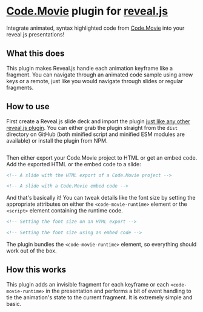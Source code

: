 # [Code.Movie](https://code.movie) plugin for [reveal.js](https://revealjs.com/)

Integrate animated, syntax highlighted code from [Code.Movie](https://code.movie) into your reveal.js presentations!

## What this does

This plugin makes Reveal.js handle each animation keyframe like a fragment. You can navigate through an animated code sample using arrow keys or a remote, just like you would navigate through slides or regular fragments.

## How to use

First create a Reveal.js slide deck and import the plugin [just like any other reveal.js plugin](https://revealjs.com/plugins/). You can either grab the plugin straight from the `dist` directory on GitHub (both minified script and minified ESM modules are available) or install the plugin from NPM.

```html
```

Then either export your Code.Movie project to HTML or get an embed code. Add the exported HTML or the embed code to a slide:

```html
<!-- A slide with the HTML export of a Code.Movie project -->

<!-- A slide with a Code.Movie embed code -->
```

And that's basically it! You can tweak details like the font size by setting the appropriate attributes on either the `<code-movie-runtime>` element or the `<script>` element containing the runtime code.

```html
<!-- Setting the font size on an HTML export -->

<!-- Setting the font size using an embed code -->
```

The plugin bundles the `<code-movie-runtime>` element, so everything should work out of the box.

## How this works

This plugin adds an invisible fragment for each keyframe or each `<code-movie-runtime>` in the presentation and performs a bit of event handling to tie the animation's state to the current fragment. It is extremely simple and basic.
